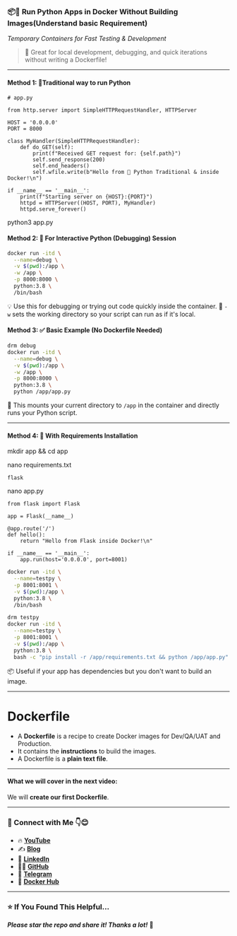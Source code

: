 ### 📦🚀 **Run Python Apps in Docker Without Building Images(Understand basic Requirement)**

*Temporary Containers for Fast Testing & Development*

> 🔧 Great for local development, debugging, and quick iterations without writing a Dockerfile!

---
#### Method 1: 🐍Traditional way to run Python 
```
# app.py

from http.server import SimpleHTTPRequestHandler, HTTPServer

HOST = '0.0.0.0'
PORT = 8000

class MyHandler(SimpleHTTPRequestHandler):
    def do_GET(self):
        print(f"Received GET request for: {self.path}")
        self.send_response(200)
        self.end_headers()
        self.wfile.write(b"Hello from 🐍 Python Traditional & inside Docker!\n")

if __name__ == '__main__':
    print(f"Starting server on {HOST}:{PORT}")
    httpd = HTTPServer((HOST, PORT), MyHandler)
    httpd.serve_forever()
```

python3 app.py

#### Method 2: 🔄 For Interactive Python (Debugging) Session 

```bash
docker run -itd \
  --name=debug \
  -v $(pwd):/app \
  -w /app \
  -p 8000:8000 \
  python:3.8 \
  /bin/bash
```

💡 Use this for debugging or trying out code quickly inside the container.
📁 `-w` sets the working directory so your script can run as if it's local.

#### Method 3: ✅ Basic Example (No Dockerfile Needed)

```bash
drm debug
docker run -itd \
  --name=debug \
  -v $(pwd):/app \
  -w /app \
  -p 8000:8000 \
  python:3.8 \
  python /app/app.py
```

📝 This mounts your current directory to `/app` in the container and directly runs your Python script.

---

#### Method 4: 🔁 With Requirements Installation

mkdir app && cd app

nano requirements.txt
```
flask
```

nano app.py
```
from flask import Flask

app = Flask(__name__)

@app.route('/')
def hello():
    return "Hello from Flask inside Docker!\n"

if __name__ == '__main__':
    app.run(host='0.0.0.0', port=8001)
```


```bash
docker run -itd \
  --name=testpy \
  -p 8001:8001 \
  -v $(pwd):/app \
  python:3.8 \
  /bin/bash

drm testpy
docker run -itd \
  --name=testpy \
  -p 8001:8001 \
  -v $(pwd):/app \
  python:3.8 \
  bash -c "pip install -r /app/requirements.txt && python /app/app.py"
```

📦 Useful if your app has dependencies but you don't want to build an image.

---

# Dockerfile

- A **Dockerfile** is a recipe to create Docker images for Dev/QA/UAT and Production.  
- It contains the **instructions** to build the images.  
- A Dockerfile is a **plain text file**.

---

#### What we will cover in the next video:

We will **create our first Dockerfile**.


---
### 💼 Connect with Me 👇😊

* 🔥 [**YouTube**](https://www.youtube.com/@DevOpsinAction?sub_confirmation=1)
* ✍️ [**Blog**](https://ibraransari.blogspot.com/)
* 💼 [**LinkedIn**](https://www.linkedin.com/in/ansariibrar/)
* 👨‍💻 [**GitHub**](https://github.com/meibraransari?tab=repositories)
* 💬 [**Telegram**](https://t.me/DevOpsinActionTelegram)
* 🐳 [**Docker Hub**](https://hub.docker.com/u/ibraransaridocker)

---

### ⭐ If You Found This Helpful...

***Please star the repo and share it! Thanks a lot!*** 🌟
